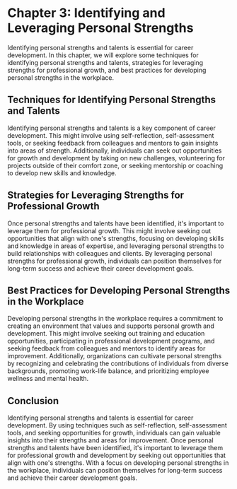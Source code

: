 Chapter 3: Identifying and Leveraging Personal Strengths
========================================================

Identifying personal strengths and talents is essential for career development. In this chapter, we will explore some techniques for identifying personal strengths and talents, strategies for leveraging strengths for professional growth, and best practices for developing personal strengths in the workplace.

Techniques for Identifying Personal Strengths and Talents
---------------------------------------------------------

Identifying personal strengths and talents is a key component of career development. This might involve using self-reflection, self-assessment tools, or seeking feedback from colleagues and mentors to gain insights into areas of strength. Additionally, individuals can seek out opportunities for growth and development by taking on new challenges, volunteering for projects outside of their comfort zone, or seeking mentorship or coaching to develop new skills and knowledge.

Strategies for Leveraging Strengths for Professional Growth
-----------------------------------------------------------

Once personal strengths and talents have been identified, it's important to leverage them for professional growth. This might involve seeking out opportunities that align with one's strengths, focusing on developing skills and knowledge in areas of expertise, and leveraging personal strengths to build relationships with colleagues and clients. By leveraging personal strengths for professional growth, individuals can position themselves for long-term success and achieve their career development goals.

Best Practices for Developing Personal Strengths in the Workplace
-----------------------------------------------------------------

Developing personal strengths in the workplace requires a commitment to creating an environment that values and supports personal growth and development. This might involve seeking out training and education opportunities, participating in professional development programs, and seeking feedback from colleagues and mentors to identify areas for improvement. Additionally, organizations can cultivate personal strengths by recognizing and celebrating the contributions of individuals from diverse backgrounds, promoting work-life balance, and prioritizing employee wellness and mental health.

Conclusion
----------

Identifying personal strengths and talents is essential for career development. By using techniques such as self-reflection, self-assessment tools, and seeking opportunities for growth, individuals can gain valuable insights into their strengths and areas for improvement. Once personal strengths and talents have been identified, it's important to leverage them for professional growth and development by seeking out opportunities that align with one's strengths. With a focus on developing personal strengths in the workplace, individuals can position themselves for long-term success and achieve their career development goals.
